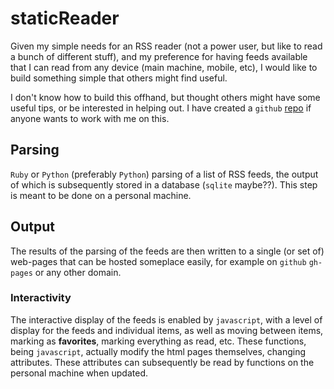 # staticReader


Given my simple needs for an RSS reader (not a power user, but like to read a bunch of different stuff), and my preference for having feeds available that I can read from any device (main machine, mobile, etc), I would like to build something simple that others might find useful.

I don't know how to build this offhand, but thought others might have some useful tips, or be interested in helping out. I have created a `github` [repo](https://github.com/rmflight/staticReader) if anyone wants to work with me on this.

## Parsing

`Ruby` or `Python` (preferably `Python`) parsing of a list of RSS feeds, the output of which is subsequently stored in a database (`sqlite` maybe??). This step is meant to be done on a personal machine.

## Output

The results of the parsing of the feeds are then written to a single (or set of) web-pages that can be hosted someplace easily, for example on `github` `gh-pages` or any other domain.

### Interactivity

The interactive display of the feeds is enabled by `javascript`, with a level of display for the feeds and individual items, as well as moving between items, marking as **favorites**, marking everything as read, etc. These functions, being `javascript`, actually modify the html pages themselves, changing attributes. These attributes can subsequently be read by functions on the personal machine when updated.
